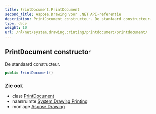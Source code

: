 ```yaml
---
title: PrintDocument.PrintDocument
second_title: Aspose.Drawing voor .NET API-referentie
description: PrintDocument constructeur. De standaard constructeur.
type: docs
weight: 10
url: /nl/net/system.drawing.printing/printdocument/printdocument/
---
```

## PrintDocument constructor

De standaard constructeur.

```csharp
public PrintDocument()
```

### Zie ook

* class [PrintDocument](../)
* naamruimte [System.Drawing.Printing](../../printdocument/)
* montage [Aspose.Drawing](../../../)


